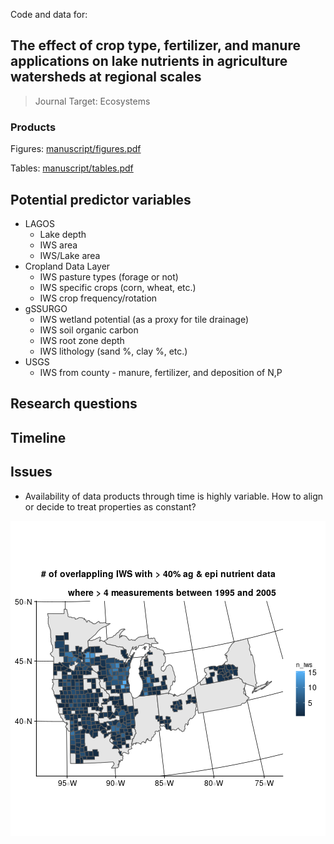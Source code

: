 
<!-- README.md is generated from README.Rmd. Please edit that file -->

Code and data
for:

## The effect of crop type, fertilizer, and manure applications on lake nutrients in agriculture watersheds at regional scales

> Journal Target: Ecosystems

### Products

Figures: [manuscript/figures.pdf](manuscript/figures.pdf)

Tables: [manuscript/tables.pdf](manuscript/tables.pdf)

## Potential predictor variables

  - LAGOS
      - Lake depth
      - IWS area
      - IWS/Lake area
  - Cropland Data Layer
      - IWS pasture types (forage or not)
      - IWS specific crops (corn, wheat, etc.)
      - IWS crop frequency/rotation
  - gSSURGO
      - IWS wetland potential (as a proxy for tile drainage)
      - IWS soil organic carbon
      - IWS root zone depth
      - IWS lithology (sand %, clay %, etc.)
  - USGS
      - IWS from county - manure, fertilizer, and deposition of N,P

## Research questions

## Timeline

## Issues

  - Availability of data products through time is highly variable. How
    to align or decide to treat properties as constant?

![](figures/rmd-hi_ag_iws_w_ep-1.png)<!-- -->
